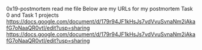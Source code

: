 0x19-postmortem read me file
Below are my URLs for my postmortem Task 0 and Task 1 projects
https://docs.google.com/document/d/179r94JF1kHsJs7vdVvuSvnaNm2jAkafG7oNaaQR0vtI/edit?usp=sharing
https://docs.google.com/document/d/179r94JF1kHsJs7vdVvuSvnaNm2jAkafG7oNaaQR0vtI/edit?usp=sharing
